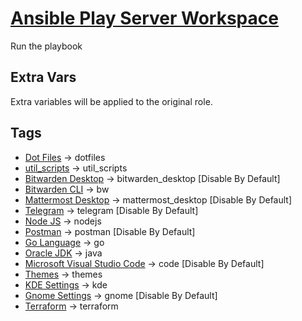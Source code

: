 # [Ansible Play Server Workspace](server_workspace.yml)

Run the playbook

## Extra Vars

Extra variables will be applied to the original role.

## Tags

- [Dot Files](../roles/dotfiles/README.md) -> dotfiles
- [util_scripts](../roles/util_scripts/README.md) -> util_scripts
- [Bitwarden Desktop](../roles/bitwarden_desktop/README.md) -> bitwarden_desktop [Disable By Default]
- [Bitwarden CLI](../roles/bw/README.md) -> bw
- [Mattermost Desktop](../roles/mattermost_desktop/README.md) -> mattermost_desktop [Disable By Default]
- [Telegram](../roles/telegram/README.md) -> telegram [Disable By Default]
- [Node JS](../roles/nodejs/README.md) -> nodejs
- [Postman](../roles/postman/README.md) -> postman [Disable By Default]
- [Go Language](../roles/go/README.md) -> go
- [Oracle JDK](../roles/java/README.md) -> java
- [Microsoft Visual Studio Code](../roles/code/README.md) -> code [Disable By Default]
- [Themes](../roles/themes/README.md) -> themes
- [KDE Settings](../roles/kde/README.md) -> kde
- [Gnome Settings](../roles/gnome/README.md) -> gnome [Disable By Default]
- [Terraform](../roles/terraform/README.md) -> terraform

